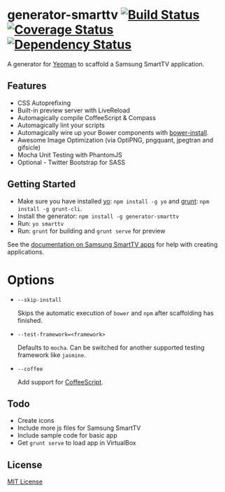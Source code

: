 # generator-smarttv [![Build Status](https://secure.travis-ci.org/eddiemoore/generator-smarttv.png?branch=master)](https://travis-ci.org/eddiemoore/generator-smarttv) [![Coverage Status](https://coveralls.io/repos/eddiemoore/generator-smarttv/badge.png)](https://coveralls.io/r/eddiemoore/generator-smarttv) [![Dependency Status](https://gemnasium.com/eddiemoore/generator-smarttv.png)](https://gemnasium.com/eddiemoore/generator-smarttv)

A generator for [Yeoman](http://yeoman.io) to scaffold a Samsung SmartTV application.

## Features

* CSS Autoprefixing
* Built-in preview server with LiveReload
* Automagically compile CoffeeScript & Compass
* Automagically lint your scripts
* Automagically wire up your Bower components with [bower-install](#third-party-dependencies).
* Awesome Image Optimization (via OptiPNG, pngquant, jpegtran and gifsicle)
* Mocha Unit Testing with PhantomJS
* Optional - Twitter Bootstrap for SASS

## Getting Started

- Make sure you have installed [yo](https://github.com/yeoman/yo): `npm install -g yo` and [grunt](http://gruntjs.com/): `npm install -g grunt-cli`.
- Install the generator: `npm install -g generator-smarttv`
- Run: `yo smarttv`
- Run: `grunt` for building and `grunt serve` for preview

See the [documentation on Samsung SmartTV apps](http://www.samsungdforum.com/guide/) for help with creating applications.

# Options

* `--skip-install`

  Skips the automatic execution of `bower` and `npm` after scaffolding has finished.

* `--test-framework=<framework>`

  Defaults to `mocha`. Can be switched for another supported testing framework like `jasmine`.

* `--coffee`

  Add support for [CoffeeScript](http://coffeescript.org/).

## Todo
- Create icons
- Include more js files for Samsung SmartTV
- Include sample code for basic app
- Get `grunt serve` to load app in VirtualBox

## License

[MIT License](http://en.wikipedia.org/wiki/MIT_License)
